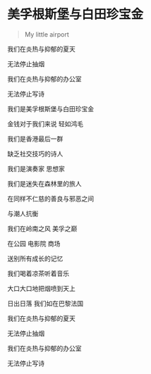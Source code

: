 # 美孚根斯堡与白田珍宝金
> My little airport

我们在炎热与抑郁的夏天

无法停止抽烟

我们在炎热与抑郁的办公室

无法停止写诗

我们是美孚根斯堡与白田珍宝金

金钱对于我们来说 轻如鸿毛

我们是香港最后一群

缺乏社交技巧的诗人

我们是演奏家 思想家

我们是迷失在森林里的旅人

在同样不仁慈的善良与邪恶之间

与潮人抗衡

我们在岭南之风 美孚之巅

在公园 电影院 商场

送别所有成长的记忆

我们喝着凉茶听着音乐

大口大口地把烟喷到天上

日出日落 我们如在巴黎法国

我们在炎热与抑郁的夏天

无法停止抽烟

我们在炎热与抑郁的办公室

无法停止写诗
